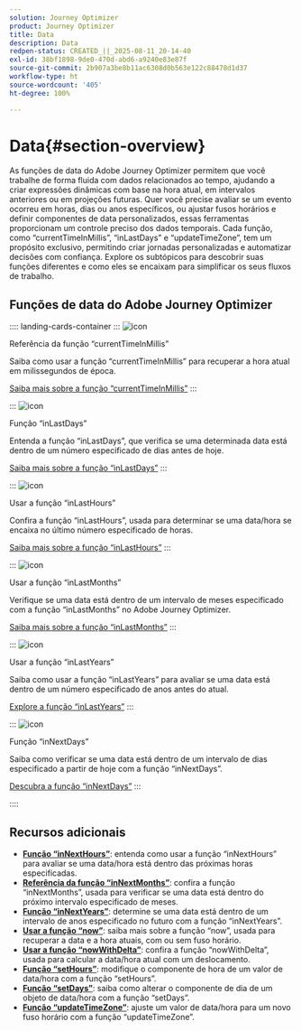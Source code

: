 ```yaml
---
solution: Journey Optimizer
product: Journey Optimizer
title: Data
description: Data
redpen-status: CREATED_||_2025-08-11_20-14-40
exl-id: 38bf1898-9de0-470d-abd6-a9240e83e87f
source-git-commit: 2b907a3be8b11ac6308d0b563e122c88478d1d37
workflow-type: ht
source-wordcount: '405'
ht-degree: 100%

---
```


# Data{#section-overview}

As funções de data do Adobe Journey Optimizer permitem que você trabalhe de forma fluida com dados relacionados ao tempo, ajudando a criar expressões dinâmicas com base na hora atual, em intervalos anteriores ou em projeções futuras. Quer você precise avaliar se um evento ocorreu em horas, dias ou anos específicos, ou ajustar fusos horários e definir componentes de data personalizados, essas ferramentas proporcionam um controle preciso dos dados temporais. Cada função, como “currentTimeInMillis”, “inLastDays” e “updateTimeZone”, tem um propósito exclusivo, permitindo criar jornadas personalizadas e automatizar decisões com confiança. Explore os subtópicos para descobrir suas funções diferentes e como eles se encaixam para simplificar os seus fluxos de trabalho.

## Funções de data do Adobe Journey Optimizer

:::: landing-cards-container
:::
![icon](https://cdn.experienceleague.adobe.com/icons/code-branch.svg)

Referência da função “currentTimeInMillis”

Saiba como usar a função “currentTimeInMillis” para recuperar a hora atual em milissegundos de época.

[Saiba mais sobre a função “currentTimeInMillis”](../using/building-journeys/functions/functioncurrenttimeinmillis.md)
:::

:::
![icon](https://cdn.experienceleague.adobe.com/icons/code-branch.svg)

Função “inLastDays”

Entenda a função “inLastDays”, que verifica se uma determinada data está dentro de um número especificado de dias antes de hoje.

[Saiba mais sobre a função “inLastDays”](../using/building-journeys/functions/functioninlastdays.md)
:::

:::
![icon](https://cdn.experienceleague.adobe.com/icons/code-branch.svg)

Usar a função “inLastHours”

Confira a função “inLastHours”, usada para determinar se uma data/hora se encaixa no último número especificado de horas.

[Saiba mais sobre a função “inLastHours”](../using/building-journeys/functions/functioninlasthours.md)
:::

:::
![icon](https://cdn.experienceleague.adobe.com/icons/code-branch.svg)

Usar a função “inLastMonths”

Verifique se uma data está dentro de um intervalo de meses especificado com a função “inLastMonths” no Adobe Journey Optimizer.

[Saiba mais sobre a função “inLastMonths”](../using/building-journeys/functions/functioninlastmonths.md)
:::

:::
![icon](https://cdn.experienceleague.adobe.com/icons/code-branch.svg)

Usar a função “inLastYears”

Saiba como usar a função “inLastYears” para avaliar se uma data está dentro de um número especificado de anos antes do atual.

[Explore a função “inLastYears”](../using/building-journeys/functions/functioninlastyears.md)
:::

:::
![icon](https://cdn.experienceleague.adobe.com/icons/code-branch.svg)

Função “inNextDays”

Saiba como verificar se uma data está dentro de um intervalo de dias especificado a partir de hoje com a função “inNextDays”.

[Descubra a função “inNextDays”](../using/building-journeys/functions/functioninnextdays.md)
:::

::::


## Recursos adicionais

- **[Função “inNextHours”](../using/building-journeys/functions/functioninnexthours.md)**: entenda como usar a função “inNextHours” para avaliar se uma data/hora está dentro das próximas horas especificadas.
- **[Referência da função “inNextMonths”](../using/building-journeys/functions/functioninnextmonths.md)**: confira a função “inNextMonths”, usada para verificar se uma data está dentro do próximo intervalo especificado de meses.
- **[Função “inNextYears”](../using/building-journeys/functions/functioninnextyears.md)**: determine se uma data está dentro de um intervalo de anos especificado no futuro com a função “inNextYears”.
- **[Usar a função “now”](../using/building-journeys/functions/functionnow.md)**: saiba mais sobre a função “now”, usada para recuperar a data e a hora atuais, com ou sem fuso horário.
- **[Usar a função “nowWithDelta”](../using/building-journeys/functions/functionnowwithdelta.md)**: confira a função “nowWithDelta”, usada para calcular a data/hora atual com um deslocamento.
- **[Função “setHours”](../using/building-journeys/functions/functionsethours.md)**: modifique o componente de hora de um valor de data/hora com a função “setHours”.
- **[Função “setDays”](../using/building-journeys/functions/functionsetdays.md)**: saiba como alterar o componente de dia de um objeto de data/hora com a função “setDays”.
- **[Função “updateTimeZone”](../using/building-journeys/functions/functionupdatetimezone.md)**: ajuste um valor de data/hora para um novo fuso horário com a função “updateTimeZone”.
